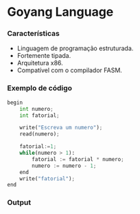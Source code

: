 # Goyang Language


### Características

- Linguagem de programação estruturada.
- Fortemente tipada.
- Arquitetura x86.
- Compatível com o compilador FASM.


### Exemplo de código
``` python
begin
    int numero;
    int fatorial;

    write("Escreva um numero");
    read(numero);

    fatorial:=1;
    while(numero > 1):
        fatorial := fatorial * numero;
        numero := numero - 1;
    end
    write("fatorial");
end

```

### Output
